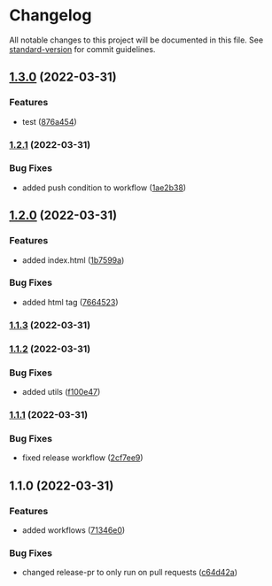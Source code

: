 # Changelog

All notable changes to this project will be documented in this file. See [standard-version](https://github.com/conventional-changelog/standard-version) for commit guidelines.


## [1.3.0](https://github.com/subhanmahmood/release-notes-slack/compare/v1.2.1...v1.3.0) (2022-03-31)


### Features

* test ([876a454](https://github.com/subhanmahmood/release-notes-slack/commit/876a45471ded9d2407f3ab41e63e090d5d8e9c05))

### [1.2.1](https://github.com/subhanmahmood/release-notes-slack/compare/v1.2.0...v1.2.1) (2022-03-31)


### Bug Fixes

* added push condition to workflow ([1ae2b38](https://github.com/subhanmahmood/release-notes-slack/commit/1ae2b38fbae29609b2de8c2f6432ac2c57743c0f))


## [1.2.0](https://github.com/subhanmahmood/release-notes-slack/compare/v1.1.3...v1.2.0) (2022-03-31)


### Features

* added index.html ([1b7599a](https://github.com/subhanmahmood/release-notes-slack/commit/1b7599aabea05b6320406fdc32e9530d85a7677c))


### Bug Fixes

* added html tag ([7664523](https://github.com/subhanmahmood/release-notes-slack/commit/7664523611ecf6c2a45c7d07a6bb693e82bf2c87))

### [1.1.3](https://github.com/subhanmahmood/release-notes-slack/compare/v1.1.2...v1.1.3) (2022-03-31)

### [1.1.2](https://github.com/subhanmahmood/release-notes-slack/compare/v1.1.1...v1.1.2) (2022-03-31)


### Bug Fixes

* added utils ([f100e47](https://github.com/subhanmahmood/release-notes-slack/commit/f100e4762c4b65aafec521734c9e856828b916ec))

### [1.1.1](https://github.com/subhanmahmood/release-notes-slack/compare/v1.1.0...v1.1.1) (2022-03-31)


### Bug Fixes

* fixed release workflow ([2cf7ee9](https://github.com/subhanmahmood/release-notes-slack/commit/2cf7ee9b7837115b74392d6d4b03b2ab3b50afc9))

## 1.1.0 (2022-03-31)


### Features

* added workflows ([71346e0](https://github.com/subhanmahmood/release-notes-slack/commit/71346e08f41c6284470c334c8b67299a895af6a8))


### Bug Fixes

* changed release-pr to only run on pull requests ([c64d42a](https://github.com/subhanmahmood/release-notes-slack/commit/c64d42acf1db51cd77861d44ddeb937102dc1f20))
